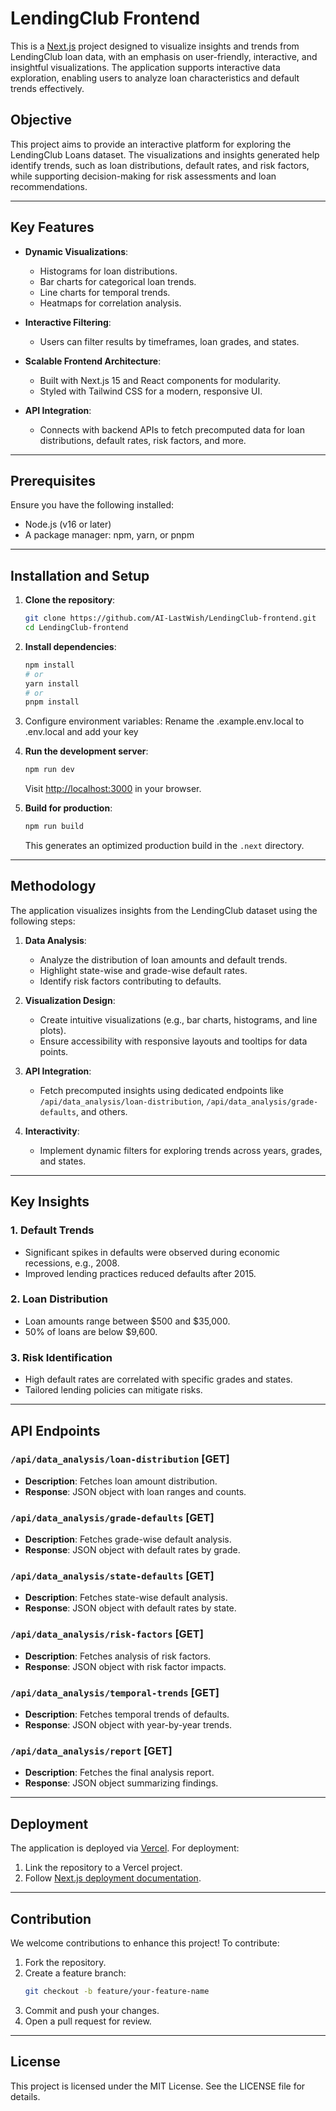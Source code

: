 
# LendingClub Frontend

This is a [Next.js](https://nextjs.org) project designed to visualize insights and trends from LendingClub loan data, with an emphasis on user-friendly, interactive, and insightful visualizations. The application supports interactive data exploration, enabling users to analyze loan characteristics and default trends effectively.

## Objective

This project aims to provide an interactive platform for exploring the LendingClub Loans dataset. The visualizations and insights generated help identify trends, such as loan distributions, default rates, and risk factors, while supporting decision-making for risk assessments and loan recommendations.

---

## Key Features

- **Dynamic Visualizations**:
  - Histograms for loan distributions.
  - Bar charts for categorical loan trends.
  - Line charts for temporal trends.
  - Heatmaps for correlation analysis.

- **Interactive Filtering**:
  - Users can filter results by timeframes, loan grades, and states.

- **Scalable Frontend Architecture**:
  - Built with Next.js 15 and React components for modularity.
  - Styled with Tailwind CSS for a modern, responsive UI.

- **API Integration**:
  - Connects with backend APIs to fetch precomputed data for loan distributions, default rates, risk factors, and more.

---

## Prerequisites

Ensure you have the following installed:
- Node.js (v16 or later)
- A package manager: npm, yarn, or pnpm

---

## Installation and Setup

1. **Clone the repository**:
   ```bash
   git clone https://github.com/AI-LastWish/LendingClub-frontend.git
   cd LendingClub-frontend
   ```

2. **Install dependencies**:
   ```bash
   npm install
   # or
   yarn install
   # or
   pnpm install
   ```

3. Configure environment variables:
   Rename the .example.env.local to .env.local and add your key

4. **Run the development server**:
   ```bash
   npm run dev
   ```
   Visit [http://localhost:3000](http://localhost:3000) in your browser.

5. **Build for production**:
   ```bash
   npm run build
   ```
   This generates an optimized production build in the `.next` directory.

---

## Methodology

The application visualizes insights from the LendingClub dataset using the following steps:

1. **Data Analysis**:
   - Analyze the distribution of loan amounts and default trends.
   - Highlight state-wise and grade-wise default rates.
   - Identify risk factors contributing to defaults.

2. **Visualization Design**:
   - Create intuitive visualizations (e.g., bar charts, histograms, and line plots).
   - Ensure accessibility with responsive layouts and tooltips for data points.

3. **API Integration**:
   - Fetch precomputed insights using dedicated endpoints like `/api/data_analysis/loan-distribution`, `/api/data_analysis/grade-defaults`, and others.

4. **Interactivity**:
   - Implement dynamic filters for exploring trends across years, grades, and states.

---

## Key Insights

### 1. Default Trends
- Significant spikes in defaults were observed during economic recessions, e.g., 2008.
- Improved lending practices reduced defaults after 2015.

### 2. Loan Distribution
- Loan amounts range between $500 and $35,000.
- 50% of loans are below $9,600.

### 3. Risk Identification
- High default rates are correlated with specific grades and states.
- Tailored lending policies can mitigate risks.

---

## API Endpoints

### `/api/data_analysis/loan-distribution` [GET]
- **Description**: Fetches loan amount distribution.
- **Response**: JSON object with loan ranges and counts.

### `/api/data_analysis/grade-defaults` [GET]
- **Description**: Fetches grade-wise default analysis.
- **Response**: JSON object with default rates by grade.

### `/api/data_analysis/state-defaults` [GET]
- **Description**: Fetches state-wise default analysis.
- **Response**: JSON object with default rates by state.

### `/api/data_analysis/risk-factors` [GET]
- **Description**: Fetches analysis of risk factors.
- **Response**: JSON object with risk factor impacts.

### `/api/data_analysis/temporal-trends` [GET]
- **Description**: Fetches temporal trends of defaults.
- **Response**: JSON object with year-by-year trends.

### `/api/data_analysis/report` [GET]
- **Description**: Fetches the final analysis report.
- **Response**: JSON object summarizing findings.

---

## Deployment

The application is deployed via [Vercel](https://vercel.com). For deployment:
1. Link the repository to a Vercel project.
2. Follow [Next.js deployment documentation](https://nextjs.org/docs/app/building-your-application/deploying).

---

## Contribution

We welcome contributions to enhance this project! To contribute:
1. Fork the repository.
2. Create a feature branch:
   ```bash
   git checkout -b feature/your-feature-name
   ```
3. Commit and push your changes.
4. Open a pull request for review.

---

## License

This project is licensed under the MIT License. See the LICENSE file for details.
